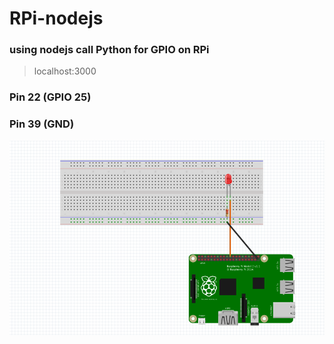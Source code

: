 # RPi-nodejs
### using nodejs call Python for GPIO on RPi
> localhost:3000

### Pin 22 (GPIO 25)
### Pin 39 (GND)

![ screenshot](img/model.png)
